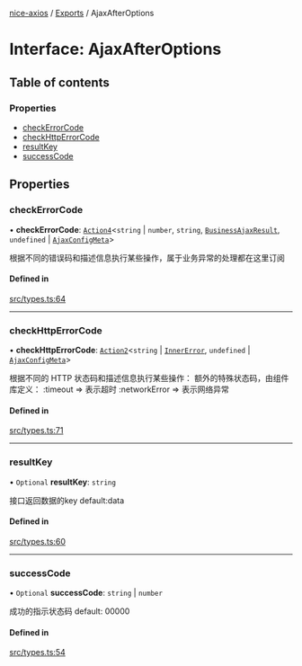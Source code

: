 [nice-axios](../README.md) / [Exports](../modules.md) / AjaxAfterOptions

# Interface: AjaxAfterOptions

## Table of contents

### Properties

- [checkErrorCode](AjaxAfterOptions.md#checkerrorcode)
- [checkHttpErrorCode](AjaxAfterOptions.md#checkhttperrorcode)
- [resultKey](AjaxAfterOptions.md#resultkey)
- [successCode](AjaxAfterOptions.md#successcode)

## Properties

### checkErrorCode

• **checkErrorCode**: [`Action4`](Action4.md)\<`string` \| `number`, `string`, [`BusinessAjaxResult`](BusinessAjaxResult.md), `undefined` \| [`AjaxConfigMeta`](AjaxConfigMeta.md)\>

根据不同的错误码和描述信息执行某些操作，属于业务异常的处理都在这里订阅

#### Defined in

[src/types.ts:64](https://github.com/sixdjango/nice-axios/blob/1789957/src/types.ts#L64)

___

### checkHttpErrorCode

• **checkHttpErrorCode**: [`Action2`](Action2.md)\<`string` \| [`InnerError`](InnerError.md), `undefined` \| [`AjaxConfigMeta`](AjaxConfigMeta.md)\>

根据不同的 HTTP 状态码和描述信息执行某些操作：
额外的特殊状态码，由组件库定义：
:timeout => 表示超时
:networkError => 表示网络异常

#### Defined in

[src/types.ts:71](https://github.com/sixdjango/nice-axios/blob/1789957/src/types.ts#L71)

___

### resultKey

• `Optional` **resultKey**: `string`

接口返回数据的key
default:data

#### Defined in

[src/types.ts:60](https://github.com/sixdjango/nice-axios/blob/1789957/src/types.ts#L60)

___

### successCode

• `Optional` **successCode**: `string` \| `number`

成功的指示状态码
default: 00000

#### Defined in

[src/types.ts:54](https://github.com/sixdjango/nice-axios/blob/1789957/src/types.ts#L54)
